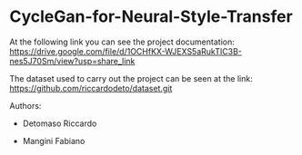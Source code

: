 # CycleGan-for-Neural-Style-Transfer

At the following link you can see the project documentation:
https://drive.google.com/file/d/1OCHfKX-WJEXS5aRukTIC3B-nes5J70Sm/view?usp=share_link


The dataset used to carry out the project can be seen at the link:
https://github.com/riccardodeto/dataset.git
 
 
Authors: 

- Detomaso Riccardo

- Mangini Fabiano

